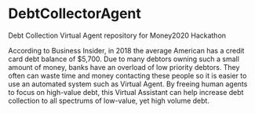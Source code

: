 # DebtCollectorAgent
Debt Collection Virtual Agent repository for Money2020 Hackathon

According to Business Insider, in 2018 the average American has a credit card debt balance of $5,700. 
Due to many debtors owning such a small amount of money, banks have an overload of low priority debtors. 
They often can waste time and money contacting these people so it is easier to use an automated system such as Virtual Agent.
By freeing human agents to focus on high-value debt, this Virtual Assistant can help increase debt collection to all 
spectrums of low-value, yet high volume debt. 

